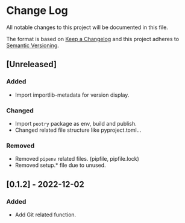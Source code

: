 # Change Log

All notable changes to this project will be documented in this file.

The format is based on [Keep a Changelog](http://keepachangelog.com/)
and this project adheres to [Semantic Versioning](http://semver.org/).

## [Unreleased]

### Added

- Import importlib-metadata for version display.

### Changed

- Import `peotry` package as env, build and publish.
- Changed related file structure like pyproject.toml...

### Removed

- Removed `pipenv` related files. (pipfile, pipfile.lock)
- Removed setup.* file due to unused.

## [0.1.2] - 2022-12-02

### Added

- Add Git related function.
